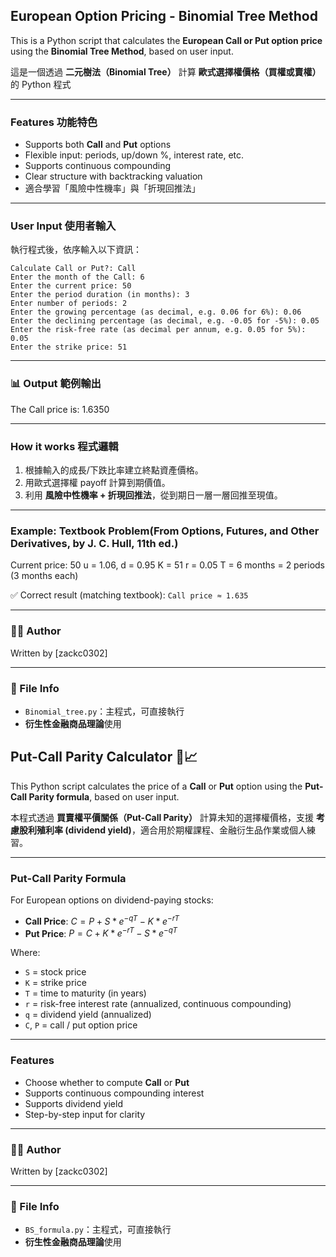 ## European Option Pricing - Binomial Tree Method
This is a Python script that calculates the **European Call or Put option price** using the **Binomial Tree Method**, based on user input.

這是一個透過 **二元樹法（Binomial Tree）** 計算 **歐式選擇權價格（買權或賣權）** 的 Python 程式

---
### Features 功能特色
- Supports both **Call** and **Put** options
- Flexible input: periods, up/down %, interest rate, etc.
- Supports continuous compounding
- Clear structure with backtracking valuation
- 適合學習「風險中性機率」與「折現回推法」
---
### User Input 使用者輸入

執行程式後，依序輸入以下資訊：
```
Calculate Call or Put?: Call 
Enter the month of the Call: 6 
Enter the current price: 50 
Enter the period duration (in months): 3
Enter number of periods: 2 
Enter the growing percentage (as decimal, e.g. 0.06 for 6%): 0.06 
Enter the declining percentage (as decimal, e.g. -0.05 for -5%): 0.05 
Enter the risk-free rate (as decimal per annum, e.g. 0.05 for 5%): 0.05 
Enter the strike price: 51
```
---

### 📊 Output 範例輸出

The Call price is: 1.6350

---

### How it works 程式邏輯

1. 根據輸入的成長/下跌比率建立終點資產價格。
2. 用歐式選擇權 payoff 計算到期價值。
3. 利用 **風險中性機率 + 折現回推法**，從到期日一層一層回推至現值。

---

### Example: Textbook Problem(From Options, Futures, and Other Derivatives, by J. C. Hull, 11th ed.)

Current price: 50 u = 1.06, d = 0.95 K = 51 r = 0.05 T = 6 months = 2 periods (3 months each)

✅ Correct result (matching textbook): `Call price ≈ 1.635`

---

### 🧑‍💻 Author

Written by [zackc0302]  

---

### 📂 File Info

- `Binomial_tree.py`：主程式，可直接執行
- **衍生性金融商品理論**使用

## Put-Call Parity Calculator 📘📈

This Python script calculates the price of a **Call** or **Put** option using the **Put-Call Parity formula**, based on user input.

本程式透過 **買賣權平價關係（Put-Call Parity）** 計算未知的選擇權價格，支援 **考慮股利殖利率 (dividend yield)**，適合用於期權課程、金融衍生品作業或個人練習。

---

### Put-Call Parity Formula

For European options on dividend-paying stocks:

- **Call Price**: $C = P + S * e^{-qT} - K * e^{-rT}$
- **Put Price**:  $P = C + K * e^{-rT} - S * e^{-qT}$

Where:
- `S` = stock price
- `K` = strike price
- `T` = time to maturity (in years)
- `r` = risk-free interest rate (annualized, continuous compounding)
- `q` = dividend yield (annualized)
- `C`, `P` = call / put option price

---

### Features

- Choose whether to compute **Call** or **Put**
- Supports continuous compounding interest
- Supports dividend yield
- Step-by-step input for clarity

---
### 🧑‍💻 Author

Written by [zackc0302]  

---

### 📂 File Info

- `BS_formula.py`：主程式，可直接執行
- **衍生性金融商品理論**使用

